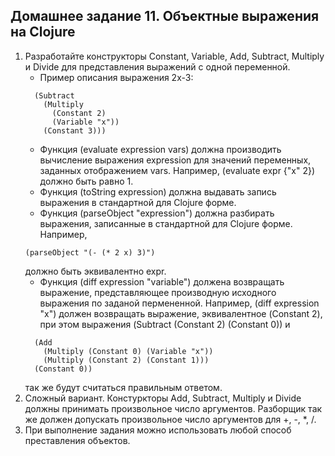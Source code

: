 Домашнее задание 11. Объектные выражения на Clojure
----
1. Разработайте конструкторы Constant, Variable, Add, Subtract, Multiply и Divide для представления выражений с одной переменной.
   * Пример описания выражения 2x-3:
   ```(def expr
     (Subtract
       (Multiply
         (Constant 2)
         (Variable "x"))
       (Constant 3)))
    ```             
   * Функция (evaluate expression vars) должна производить вычисление выражения expression для значений переменных, заданных отображением vars. Например, (evaluate expr {"x" 2}) должно быть равно 1.
   * Функция (toString expression) должна выдавать запись выражения в стандартной для Clojure форме.
   * Функция (parseObject "expression") должна разбирать выражения, записанные в стандартной для Clojure форме. Например,
    ```
    (parseObject "(- (* 2 x) 3)")
    ```
    должно быть эквивалентно expr.
   * Функция (diff expression "variable") должена возвращать выражение, представляющее производную исходного выражения по заданой пермененной. Например, (diff expression "x") должен возвращать выражение, эквивалентное (Constant 2), при этом выражения (Subtract (Constant 2) (Constant 0)) и
   ```(Subtract
     (Add
       (Multiply (Constant 0) (Variable "x"))
       (Multiply (Constant 2) (Constant 1)))
     (Constant 0))
   ```               
   так же будут считаться правильным ответом.
2. Сложный вариант. Констуркторы Add, Subtract, Multiply и Divide должны принимать произвольное число аргументов. Разборщик так же должен допускать произвольное число аргументов для +, -, *, /.
3. При выполнение задания можно использовать любой способ преставления объектов.
